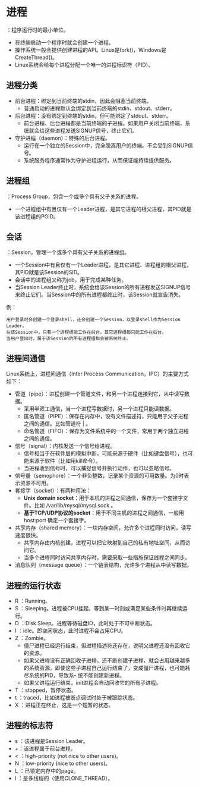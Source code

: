 # 进程

：程序运行时的最小单位。

- 在终端启动一个程序时就会创建一个进程。
- 操作系统一般会提供创建进程的API。Linux是fork()，Windows是CreateThread()。
- Linux系统会给每个进程分配一个唯一的进程标识符（PID）。

## 进程分类

- 前台进程：绑定到当前终端的stdin，因此会阻塞当前终端。
  - 普通启动的进程默认会绑定到当前终端的stdin、stdout、stderr。
- 后台进程：没有绑定到终端的stdin，但可能绑定了stdout、stderr。
  - 前台进程、后台进程都是当前终端的子进程。如果用户关闭当前终端，系统就会给这些进程发送SIGNUP信号，终止它们。
- 守护进程（daemon）：特殊的后台进程。
  - 运行在一个独立的Session中，完全脱离用户的终端。不会受到SIGNUP信号。
  - 系统服务程序通常作为守护进程运行，从而保证能持续提供服务。

## 进程组

：Process Group，包含一个或多个具有父子关系的进程。
- 一个进程组中有且仅有一个Leader进程，是其它进程的根父进程，其PID就是该进程组的PGID。

## 会话

：Session，管理一个或多个具有父子关系的进程组。
- 一个Session中有且仅有一个Leader进程，是其它进程、进程组的根父进程，其PID就是该Session的SID。
- 会话中的进程组又称为job，用于完成某种任务。
- 当Session Leader终止时，系统会给该Session的所有进程发送SIGNUP信号来终止它们。当Session中的所有进程都终止时，该Session就宣告消失。

例：

    用户登录时会创建一个登录shell，还会创建一个Session，以登录shell作为Session Leader。
    在该Session中，只有一个进程组能工作在前台，其它进程组都只能工作在后台。
    当用户登出时，属于该Session的所有进程组都会被系统终止。

## 进程间通信

Linux系统上，进程间通信（Inter Process Communication，IPC）的主要方式如下：

- 管道（pipe）：进程创建一个管道文件，和另一个进程连接到它，从中读写数据。
  - 采用半双工通信，当一个进程写数据时，另一个进程只能读数据。
  - 匿名管道（PIPE）：保存在内存中，没有文件描述符，只能用于父子进程之间的通信。比如管道符 | 。
  - 命名管道（FIFO）：保存为文件系统中的一个文件，常用于两个独立进程之间的通信。
- 信号（signal）：内核发送一个信号给进程。
  - 信号相当于在软件层的模拟中断，可能来源于硬件（比如键盘信号），也可能来源于软件（比如用kill命令）。
  - 当进程收到信号时，可以捕捉信号并执行动作，也可以忽略信号。
- 信号量（semophore）：一个非负整数，记录某个资源的可用数量。为0时表示资源不可用。
- 套接字（socket）：有两种用法：
  - **Unix domain socket**：用于本机的进程之间通信，保存为一个套接字文件。比如 /var/lib/mysql/mysql.sock 。
  - **基于TCP/UDP协议的socket**：用于不同主机的进程之间通信，一般用 host:port 确定一个套接字。
- 共享内存（shared memory）：一块内存空间，允许多个进程同时访问，读写速度很快。
  - 共享内存由内核创建，进程可以把它映射到自己的私有地址空间，从而访问它。
  - 当多个进程同时访问共享内存时，需要采取一些措施保证线程之间同步。
- 消息队列（message queue）：一个链表结构，允许多个进程从中读写数据。

## 进程的运行状态

- R ：Running。
- S ：Sleeping。进程被CPU挂起，等到某一时刻或满足某些条件时再继续运行。
- D ：Disk Sleep。进程等待磁盘IO，此时处于不可中断状态。
- I ：idle。即空闲状态，此时进程不会占用CPU。
- Z ：Zombie。
  - 僵尸进程已经运行结束，但进程描述符还存在，说明父进程还没有回收它的资源。
  - 如果父进程没有正确回收子进程，还不断创建子进程，就会占用越来越多的系统资源。即使这些子进程自己运行结束了，变成僵尸进程，也可能耗尽系统的PID，导致系- 统不能创建新进程。
  - 如果父进程运行结束，init进程会自动回收它的所有子进程。
- T ：stopped，暂停状态。
- t ：traced，比如进程被断点调试时处于被跟踪状态。
- X ：进程正在终止，这是一个短暂的状态。

## 进程的标志符

- s ：该进程是Session Leader。
- +：该进程属于前台进程。
- < ：high-priority (not nice to other users)。
- N ：low-priority (nice to other users)。
- L ：已锁定内存中的page。
- l ：是多线程的（使用CLONE_THREAD）。
